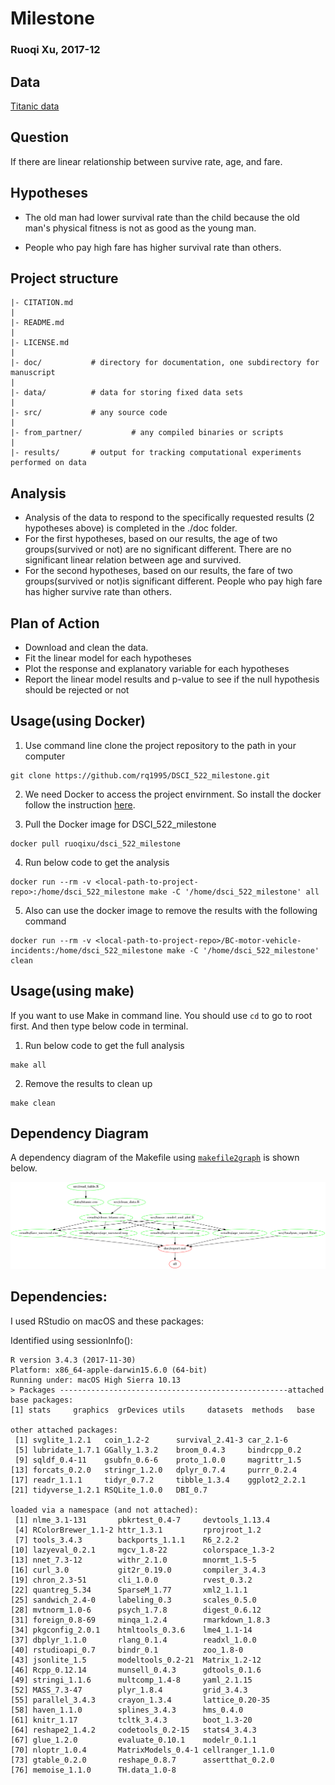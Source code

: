 
# Milestone 
### Ruoqi Xu, 2017-12

## Data
[Titanic data](https://github.ubc.ca/ubc-mds-2017/datasets/blob/master/data/titanic.csv)

## Question
If there are linear relationship between survive rate, age, and fare.

## Hypotheses
- The old man had lower survival rate than the child because the old man's physical fitness is not as good as the young man. 

- People who pay high fare has higher survival rate than others.

## Project structure

    |- CITATION.md
    |
    |- README.md
    |
    |- LICENSE.md
    |
    |- doc/           # directory for documentation, one subdirectory for manuscript
    |
    |- data/          # data for storing fixed data sets
    |
    |- src/           # any source code
    |
    |- from_partner/           # any compiled binaries or scripts
    |
    |- results/       # output for tracking computational experiments performed on data



## Analysis  

* Analysis of the data to respond to the specifically requested results (2 hypotheses above) is completed in the ./doc folder.
* For the first hypotheses, based on our results, the age of two groups(survived or not) are no significant different. There are no significant linear relation between age and survived.
* For the second hypotheses, based on our results, the fare of two groups(survived or not)is significant different. People who pay high fare has higher survive rate than others.

## Plan of Action
- Download and clean the data.
- Fit the linear model for each hypotheses
- Plot the response and explanatory variable for each hypotheses
- Report the linear model results and p-value to see if the null hypothesis should be rejected or not

## Usage(using Docker)

1. Use command line clone the project repository to the path in your computer

```
git clone https://github.com/rq1995/DSCI_522_milestone.git
```

2. We need Docker to access the project envirnment. So install the docker follow the instruction [here](https://docs.docker.com/engine/installation/).

3. Pull the Docker image for DSCI_522_milestone

```
docker pull ruoqixu/dsci_522_milestone
```

4. Run below code to get the analysis 

```
docker run --rm -v <local-path-to-project-repo>:/home/dsci_522_milestone make -C '/home/dsci_522_milestone' all
```

5. Also can use the docker image to remove the results with the following command 

```
docker run --rm -v <local-path-to-project-repo>/BC-motor-vehicle-incidents:/home/dsci_522_milestone make -C '/home/dsci_522_milestone' clean
```

## Usage(using make)

If you want to use Make in command line. You should  use `cd` to go to root first. And then type below code in terminal. 

1. Run below code to get the full analysis 

```
make all
```

2. Remove the results to clean up

```
make clean
```


## Dependency Diagram

A dependency diagram of the Makefile using [`makefile2graph`](https://github.com/lindenb/makefile2graph) is shown below.

![](Makefile.png) 
   

## Dependencies:

I used RStudio on macOS and these packages:

Identified using sessionInfo():

```
R version 3.4.3 (2017-11-30)
Platform: x86_64-apple-darwin15.6.0 (64-bit)
Running under: macOS High Sierra 10.13
> Packages ---------------------------------------------------attached base packages:
[1] stats     graphics  grDevices utils     datasets  methods   base     

other attached packages:
 [1] svglite_1.2.1   coin_1.2-2      survival_2.41-3 car_2.1-6      
 [5] lubridate_1.7.1 GGally_1.3.2    broom_0.4.3     bindrcpp_0.2   
 [9] sqldf_0.4-11    gsubfn_0.6-6    proto_1.0.0     magrittr_1.5   
[13] forcats_0.2.0   stringr_1.2.0   dplyr_0.7.4     purrr_0.2.4    
[17] readr_1.1.1     tidyr_0.7.2     tibble_1.3.4    ggplot2_2.2.1  
[21] tidyverse_1.2.1 RSQLite_1.0.0   DBI_0.7        

loaded via a namespace (and not attached):
 [1] nlme_3.1-131       pbkrtest_0.4-7     devtools_1.13.4   
 [4] RColorBrewer_1.1-2 httr_1.3.1         rprojroot_1.2     
 [7] tools_3.4.3        backports_1.1.1    R6_2.2.2          
[10] lazyeval_0.2.1     mgcv_1.8-22        colorspace_1.3-2  
[13] nnet_7.3-12        withr_2.1.0        mnormt_1.5-5      
[16] curl_3.0           git2r_0.19.0       compiler_3.4.3    
[19] chron_2.3-51       cli_1.0.0          rvest_0.3.2       
[22] quantreg_5.34      SparseM_1.77       xml2_1.1.1        
[25] sandwich_2.4-0     labeling_0.3       scales_0.5.0      
[28] mvtnorm_1.0-6      psych_1.7.8        digest_0.6.12     
[31] foreign_0.8-69     minqa_1.2.4        rmarkdown_1.8.3   
[34] pkgconfig_2.0.1    htmltools_0.3.6    lme4_1.1-14       
[37] dbplyr_1.1.0       rlang_0.1.4        readxl_1.0.0      
[40] rstudioapi_0.7     bindr_0.1          zoo_1.8-0         
[43] jsonlite_1.5       modeltools_0.2-21  Matrix_1.2-12     
[46] Rcpp_0.12.14       munsell_0.4.3      gdtools_0.1.6     
[49] stringi_1.1.6      multcomp_1.4-8     yaml_2.1.15       
[52] MASS_7.3-47        plyr_1.8.4         grid_3.4.3        
[55] parallel_3.4.3     crayon_1.3.4       lattice_0.20-35   
[58] haven_1.1.0        splines_3.4.3      hms_0.4.0         
[61] knitr_1.17         tcltk_3.4.3        boot_1.3-20       
[64] reshape2_1.4.2     codetools_0.2-15   stats4_3.4.3      
[67] glue_1.2.0         evaluate_0.10.1    modelr_0.1.1      
[70] nloptr_1.0.4       MatrixModels_0.4-1 cellranger_1.1.0  
[73] gtable_0.2.0       reshape_0.8.7      assertthat_0.2.0  
[76] memoise_1.1.0      TH.data_1.0-8   
```